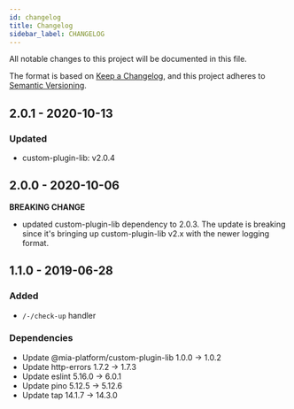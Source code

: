```yaml
---
id: changelog
title: Changelog
sidebar_label: CHANGELOG
---
```




All notable changes to this project will be documented in this file.

The format is based on [Keep a Changelog](https://keepachangelog.com/en/1.0.0/),
and this project adheres to [Semantic Versioning](https://semver.org/spec/v2.0.0.html).

## 2.0.1 - 2020-10-13

### Updated

- custom-plugin-lib: v2.0.4

## 2.0.0 - 2020-10-06

**BREAKING CHANGE**

- updated custom-plugin-lib dependency to 2.0.3. The update is breaking since it's bringing up custom-plugin-lib v2.x with the newer logging format.


## 1.1.0 - 2019-06-28

### Added
- `/-/check-up` handler

### Dependencies
- Update @mia-platform/custom-plugin-lib 1.0.0 -> 1.0.2
- Update http-errors 1.7.2 -> 1.7.3
- Update eslint 5.16.0 -> 6.0.1
- Update pino 5.12.5 -> 5.12.6
- Update tap 14.1.7 -> 14.3.0
